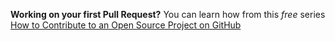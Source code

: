 **Working on your first Pull Request?** You can learn how from this *free* series [How to Contribute to an Open Source Project on GitHub](https://kcd.im/pull-request) 